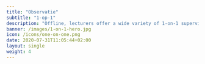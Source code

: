 ```yaml
---
title: "Observatie"
subtitle: "1-op-1"
description: "Offline, lecturers offer a wide variety of 1-on-1 supervision, from individual assignments to thesis and internship supervision.The lecturer’s focus is to provide support and feedback and to assess each student’s progress and final level. Along the road, the lecturer tailors his teaching approach to the students’ needs. The goals for students are to ***assess their progress and deficiencies*** to meet the ***course goals***. Let’s take this online!"
banner: /images/1-on-1-hero.jpg
icon: /icons/one-on-one.png
date: 2020-07-31T11:05:44+02:00
layout: single
weight: 4
---
```


